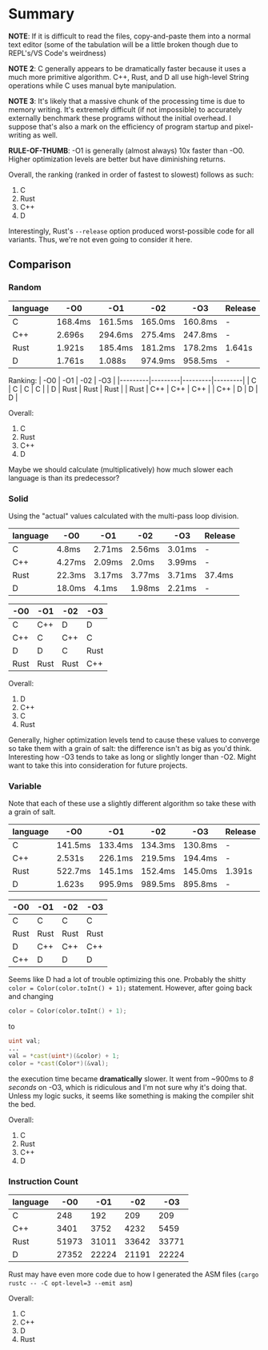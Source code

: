 # Summary
**NOTE**: If it is difficult to read the files, copy-and-paste them into a normal text editor (some of the tabulation will be a little broken though due to REPL's/VS Code's weirdness)

**NOTE 2**: C generally appears to be dramatically faster because it uses a much more primitive algorithm. C++, Rust, and D all use high-level String operations while C uses manual byte manipulation.

**NOTE 3**: It's likely that a massive chunk of the processing time is due to memory writing. It's extremely difficult (if not impossible) to accurately externally benchmark these programs without the initial overhead. I suppose that's also a mark on the efficiency of program startup and pixel-writing as well.

**RULE-OF-THUMB**: -O1 is generally (almost always) 10x faster than -O0. Higher optimization levels are better but have diminishing returns.

Overall, the ranking (ranked in order of fastest to slowest) follows as such:
1. C
2. Rust
3. C++
4. D

Interestingly, Rust's `--release` option produced worst-possible code for all variants. Thus, we're not even going to consider it here.

## Comparison
### Random
|language|   -O0   |   -O1   |   -02   |   -O3   | Release |
|--------|---------|---------|---------|---------|---------|
|   C    | 168.4ms | 161.5ms | 165.0ms | 160.8ms |    -    |
|  C++   | 2.696s  | 294.6ms | 275.4ms | 247.8ms |    -    |
|  Rust  | 1.921s  | 185.4ms | 181.2ms | 178.2ms | 1.641s  |
|   D    | 1.761s  | 1.088s  | 974.9ms | 958.5ms |    -    |

Ranking:
|   -O0   |   -O1   |   -02   |   -O3   |
|---------|---------|---------|---------|
|   C     |    C    |    C    |    C    |
|   D     |   Rust  |   Rust  |   Rust  |
|  Rust   |   C++   |   C++   |   C++   |
|  C++    |    D    |    D    |    D    |

Overall:
1. C
2. Rust
3. C++
4. D

Maybe we should calculate (multiplicatively) how much slower each language is than its predecessor?

### Solid
Using the "actual" values calculated with the multi-pass loop division.

|language|   -O0   |   -O1   |   -02   |   -O3   | Release |
|--------|---------|---------|---------|---------|---------|
|   C    |  4.8ms  |  2.71ms | 2.56ms  | 3.01ms  |    -    |
|  C++   |  4.27ms |  2.09ms |  2.0ms  | 3.99ms  |    -    |
|  Rust  |  22.3ms |  3.17ms | 3.77ms  | 3.71ms  | 37.4ms  |
|   D    |  18.0ms |  4.1ms  | 1.98ms  | 2.21ms  |    -    |

|   -O0   |   -O1   |   -02   |   -O3   |
|---------|---------|---------|---------|
|   C     |   C++   |    D    |    D    |
|  C++    |    C    |   C++   |    C    |
|   D     |    D    |    C    |   Rust  |
|  Rust   |   Rust  |   Rust  |   C++   |

Overall:
1. D
2. C++
3. C
4. Rust

Generally, higher optimization levels tend to cause these values to converge so take them with a grain of salt: the difference isn't as big as you'd think.
Interesting how -O3 tends to take as long or slightly longer than -O2. Might want to take this into consideration for future projects.

### Variable
Note that each of these use a slightly different algorithm so take these with a grain of salt.

|language|   -O0   |   -O1   |   -02   |   -O3   | Release |
|--------|---------|---------|---------|---------|---------|
|   C    | 141.5ms | 133.4ms | 134.3ms | 130.8ms |    -    |
|  C++   | 2.531s  | 226.1ms | 219.5ms | 194.4ms |    -    |
|  Rust  | 522.7ms | 145.1ms | 152.4ms | 145.0ms | 1.391s  |
|   D    | 1.623s  | 995.9ms | 989.5ms | 895.8ms |    -    |

|   -O0   |   -O1   |   -02   |   -O3   |
|---------|---------|---------|---------|
|    C    |    C    |    C    |    C    |
|  Rust   |   Rust  |   Rust  |   Rust  |
|    D    |   C++   |   C++   |   C++   |
|   C++   |    D    |    D    |    D    |

Seems like D had a lot of trouble optimizing this one. Probably the shitty `color = Color(color.toInt() + 1);` statement. However, after going back and changing
```d
color = Color(color.toInt() + 1);
```
to
```d
uint val;
...
val = *cast(uint*)(&color) + 1;
color = *cast(Color*)(&val);
```
the execution time became **dramatically** slower. It went from ~900ms to *8 seconds* on -O3, which is ridiculous and I'm not sure why it's doing that.
Unless my logic sucks, it seems like something is making the compiler shit the bed.


Overall:
1. C
2. Rust
3. C++
4. D

### Instruction Count
|language|   -O0   |   -O1   |   -02   |   -O3   |
|--------|---------|---------|---------|---------|
|   C    |   248   |   192   |   209   |   209   |
|  C++   |   3401  |  3752   |  4232   |  5459   |
|  Rust  |  51973  |  31011  |  33642  |  33771  |
|   D    |  27352  |  22224  |  21191  |  22224  |

Rust may have even more code due to how I generated the ASM files (`cargo rustc -- -C opt-level=3 --emit asm`)

Overall:
1. C
2. C++
3. D
4. Rust
